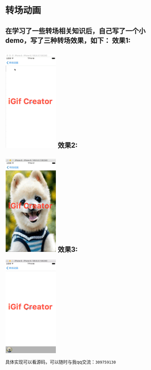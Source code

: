转场动画
====
在学习了一些转场相关知识后，自己写了一个小demo，写了三种转场效果，如下：
效果1:
----
![翻页效果](https://github.com/karenkaren/TransitionDemo/raw/master/GIF/page.gif) 
效果2:
----
![扩散效果](https://github.com/karenkaren/TransitionDemo/raw/master/GIF/spread.gif) 
效果3:
----
![qq音乐效果](https://github.com/karenkaren/TransitionDemo/raw/master/GIF/qq.gif) 

具体实现可以看源码，可以随时与我qq交流：`309759130`
